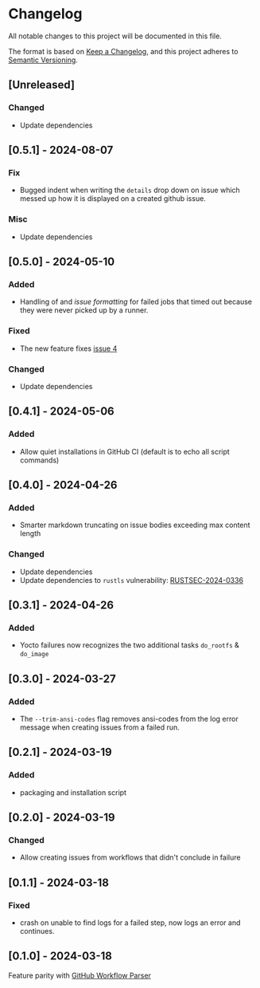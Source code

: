 # Changelog

All notable changes to this project will be documented in this file.

The format is based on [Keep a Changelog](https://keepachangelog.com/en/1.1.0/),
and this project adheres to [Semantic Versioning](https://semver.org/spec/v2.0.0.html).

## [Unreleased]

### Changed

- Update dependencies

## [0.5.1] - 2024-08-07

### Fix

- Bugged indent when writing the `details` drop down on issue which messed up how it is displayed on a created github issue.

### Misc

- Update dependencies

## [0.5.0] - 2024-05-10

### Added

- Handling of and *issue formatting* for failed jobs that timed out because they were never picked up by a runner.

### Fixed

- The new feature fixes [issue 4](https://github.com/luftkode/ci-manager/issues/4)

### Changed

- Update dependencies

## [0.4.1] - 2024-05-06

### Added

- Allow quiet installations in GitHub CI (default is to echo all script commands)

## [0.4.0] - 2024-04-26

### Added

- Smarter markdown truncating on issue bodies exceeding max content length

### Changed

- Update dependencies
- Update dependencies to `rustls` vulnerability: [RUSTSEC-2024-0336](https://rustsec.org/advisories/RUSTSEC-2024-0336)

## [0.3.1] - 2024-04-26

### Added

- Yocto failures now recognizes the two additional tasks `do_rootfs` & `do_image`

## [0.3.0] - 2024-03-27

### Added

- The `--trim-ansi-codes` flag removes ansi-codes from the log error message when creating issues from a failed run.

## [0.2.1] - 2024-03-19

### Added

- packaging and installation script

## [0.2.0] - 2024-03-19

### Changed

- Allow creating issues from workflows that didn't conclude in failure

## [0.1.1] - 2024-03-18

### Fixed

- crash on unable to find logs for a failed step, now logs an error and continues.

## [0.1.0] - 2024-03-18

Feature parity with [GitHub Workflow Parser](https://crates.io/crates/gh-workflow-parser)
